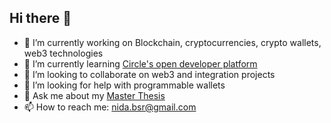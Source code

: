 ## Hi there 👋

- 🔭 I’m currently working on Blockchain, cryptocurrencies, crypto wallets, web3 technologies
- 🌱 I’m currently learning [Circle's open developer platform](https://developers.circle.com/)
- 👯 I’m looking to collaborate on web3 and integration projects
- 🤔 I’m looking for help with programmable wallets
- 💬 Ask me about my [Master Thesis](https://tez.yok.gov.tr/UlusalTezMerkezi/TezGoster?key=KMB79M3N7zK1UR2WYeRgQq_DKaFDGziZQNREGi5aGPVYa-tiZUVT32ezx6T1M6Q_)
- 📫 How to reach me: nida.bsr@gmail.com
